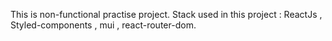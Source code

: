 This is non-functional practise project.
Stack used in this project : ReactJs , Styled-components , mui , react-router-dom.

